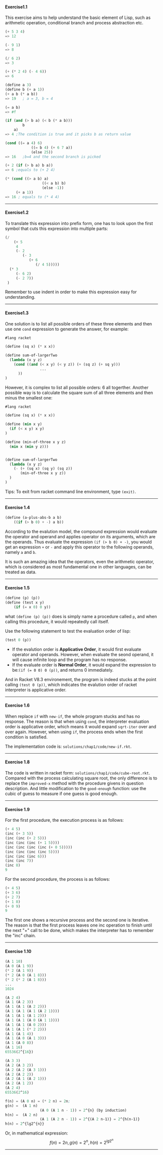 #### Exercise1.1

This exercise aims to help understand the basic element of Lisp, such as arithmetic operation, conditional branch and process abstraction etc. 

```lisp
(+ 5 3 4) 
=> 12

(- 9 1)
=> 8

(/ 6 2)
=> 3

(+ (* 2 4) (- 4 6))
=> 6

(define a 3) 
(define b (+ a 1))
(+ a b (* a b))
=> 19	; a = 3, b = 4

(= a b)
=> #f

(if (and (> b a) (< b (* a b)))
		b 
    a)
=> 4 ;The condition is true and it picks b as return value

(cond ((= a 4) 6)
			((= b 4) (+ 6 7 a))
			(else 25))
=> 16	;b=4 and the second branch is picked

(+ 2 (if (> b a) b a))
=> 6 ;equals to (+ 2 4)

(* (cond ((> a b) a)
				 ((< a b) b)
				 (else -1))
	 (+ a 1))
=> 16 ; equals to (* 4 4)
```

---

#### Exercise1.2

To translate this expression into prefix form, one has to look upon the first symbol that cuts this expression into multiple parts:

```lisp
(/
 	(+ 5
     4
     (- 2
        (- 3
           (+ 6
              (/ 4 5)))))
  (* 3
     (- 6 2)
     (- 2 7))
 )
```

Remember to use indent in order to make this expression easy for understanding.

---

#### Exercise1.3

One solution is to list all possible orders of these three elements and then use one ``cond`` expression to generate the answer, for example:

```lisp
#lang racket

(define (sq x) (* x x))

(define sum-of-largerTwo
  (lambda (x y z) 
    (cond ((and (< x y) (< y z)) (+ (sq z) (+ sq y)))
    			...
      ))
)
```

However, it is complex to list all possible orders: 6 all togerther. Another possible way is to calculate the square sum of all three elements and then minus the smallest one:

```lisp
#lang racket

(define (sq x) (* x x))

(define (min x y) 
  (if (< x y) x y)
)

(define (min-of-three x y z) 
  (min x (min y z)))


(define sum-of-largerTwo
  (lambda (x y z) 
    (- (+ (sq x) (sq y) (sq z))
       (min-of-three x y z))
  )
)
```

Tips: To exit from racket command line environment, type ``(exit)``. 

---

#### Exercise 1.4

```lisp
(define (a-plus-abs-b a b)
	((if (> b 0) + -) a b))
```

According to the evalution model, the compound expression would evaluate the operator and operand and applies operator on its arguments, which are the operands. Thus evaluate the expression  ``(if (> b 0) + -)``, you would get an expression ``+`` or ``-`` and apply this operator to the following operands, namely ``a`` and ``b``. 

It is such an amazing idea that the operators, even the arithmetic operator, which is considered as most fundamental one in other languages, can be treated as data. 

---

#### Exercise 1.5

```lisp
(define (p) (p)) 
(define (test x y)
	(if (= x 0) 0 y))
```

what ``(define (p) (p))`` does is simply name a procedure called ``p``, and when calling this procedure, it would repeatedly call itself. 

Use the following statement to test the evaluation order of lisp:

```lisp
(test 0 (p))
```

* If the evalution order is **Applicative Order**, it would first evaluate operator and operands. However, when evaluate the seond operand, it will cause infinite loop and the program has no response. 
* If the evaluate order is **Normal Order**, it would expand the expression to be:``(if (= 0 0) 0 (p))``, and returns 0 immediately. 

And in Racket V8.3 environement, the program is indeed stucks at the point calling ``(test 0 (p))``, which indicates the evalution order of racket interpreter is applicative order. 

---

#### Exercise 1.6

When replace ``if`` with ``new-if``, the whole program stucks and has no response. The reason is that when using ``cond``, the interpreter evaluation order is applicative order, which means it would expand ``sqrt-iter`` over and over again. However, when using ``if``, the process ends when the first condition is satisfied. 

The implementation code is: ``solutions/chap1/code/new-if.rkt``. 

---

#### Exercise 1.8

The code is written in racket form: ``solutions/chap1/code/cube-root.rkt``. Compared with the process calculating square root, the only difference is to replace the ``improved-x`` method with the procedure givens in question description. And little modification to the ``good-enough`` function: use the cubic of guess to measure if one guess is good enough. 

---

#### Exercise 1.9

For the first procedure, the execution process is as follows:

```lisp
(+ 4 5)
(inc (+ 3 5))
(inc (inc (+ 2 5)))
(inc (inc (inc (+ 1 5))))
(inc (inc (inc (inc (+ 0 5)))))
(inc (inc (inc (inc 5))))
(inc (inc (inc 6)))
(inc (inc 7))
(inc 8)
9
```

For the second procedure, the process is as follows:

```lisp
(+ 4 5)
(+ 3 6)
(+ 2 7)
(+ 1 8)
(+ 0 9)
9
```

The first one shows a recursive process and the second one is iterative. The reason is that the first process leaves one inc operation to finish until the next "+" call to be done, which makes the interpreter has to remember the "inc" chain. 

---

#### Exercise 1.10

```lisp
(A 1 10)
(A 0 (A 1 9)) 
(* 2 (A 1 9))
(* 2 (A 0 (A 1 8)))
(* 2 (* 2 (A 1 8)))
...
1024

(A 2 4)
(A 1 (A 2 3))
(A 1 (A 1 (A 2 2)))
(A 1 (A 1 (A 1 (A 2 1))))
(A 1 (A 1 (A 1 2)))
(A 1 (A 1 (A 0 (A 1 1))))
(A 1 (A 1 (A 0 2)))
(A 1 (A 1 (* 2 2)))
(A 1 (A 1 4))
(A 1 (A 0 (A 1 3)))
(A 1 (A 0 8))
(A 1 16)
65536(2^{16})

(A 3 3)
(A 2 (A 3 2))
(A 2 (A 2 (A 3 1)))
(A 2 (A 2 2))
(A 2 (A 1 (A 2 1)))
(A 2 (A 1 2))
(A 2 4)
65536(2^16)

```

```lisp
f(n) = (A 0 n) = (* 2 n) = 2n;
g(n) = 	(A 1 n)
				(A 0 (A 1 n - 1)) = 2^{n} (by induction)
h(n) =  (A 2 n)
				(A 1 (A 2 n - 1)) = 2^{(A 2 n-1)} = 2^{h(n-1)}
h(n) = 2^{lg2^{n}}
```

Or, in mathematical expression:
$$
f(n)=2n, g(n) = 2^n, h(n) = 2^{lg2^{n}}
$$

---

